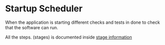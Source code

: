 # Startup Scheduler



When the application is starting different checks and tests in done to check that the software can run.

All the steps. (stages) is documented inside [stage information](Stage_information)



